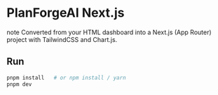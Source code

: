 # PlanForgeAI Next.js
note
Converted from your HTML dashboard into a Next.js (App Router) project with TailwindCSS and Chart.js.

## Run

```bash
pnpm install   # or npm install / yarn
pnpm dev
